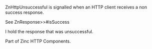 ZnHttpUnsuccessful is signalled when an HTTP client receives a non success response.

See ZnResponse>>#isSuccess

I hold the response that was unsuccessful.

Part of Zinc HTTP Components. 